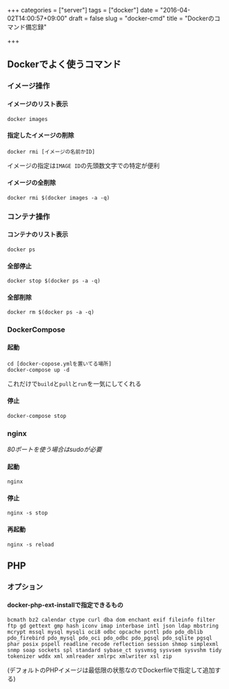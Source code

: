 +++
categories = ["server"]
tags = ["docker"]
date = "2016-04-02T14:00:57+09:00"
draft = false
slug = "docker-cmd"
title = "Dockerのコマンド備忘録"

+++

## Dockerでよく使うコマンド
<!--more-->

### イメージ操作
#### イメージのリスト表示
```
docker images
```

#### 指定したイメージの削除
```
docker rmi [イメージの名前かID]
```
イメージの指定は`IMAGE ID`の先頭数文字での特定が便利

#### イメージの全削除
```
docker rmi $(docker images -a -q)
```

### コンテナ操作
#### コンテナのリスト表示
```
docker ps
```

#### 全部停止
```
docker stop $(docker ps -a -q)
```

#### 全部削除
```
docker rm $(docker ps -a -q) 
```

### DockerCompose
#### 起動
```
cd [docker-copose.ymlを置いてる場所]
docker-compose up -d
```
これだけで`build`と`pull`と`run`を一気にしてくれる

#### 停止
```
docker-compose stop
```

### nginx
*80ポートを使う場合はsudoが必要*
#### 起動
```
nginx
```
#### 停止
```
nginx -s stop
```
#### 再起動
```
nginx -s reload
```

## PHP
### オプション
#### docker-php-ext-installで指定できるもの
```
bcmath bz2 calendar ctype curl dba dom enchant exif fileinfo filter ftp gd gettext gmp hash iconv imap interbase intl json ldap mbstring mcrypt mssql mysql mysqli oci8 odbc opcache pcntl pdo pdo_dblib pdo_firebird pdo_mysql pdo_oci pdo_odbc pdo_pgsql pdo_sqlite pgsql phar posix pspell readline recode reflection session shmop simplexml snmp soap sockets spl standard sybase_ct sysvmsg sysvsem sysvshm tidy tokenizer wddx xml xmlreader xmlrpc xmlwriter xsl zip
```
(デフォルトのPHPイメージは最低限の状態なのでDockerfileで指定して追加する)


